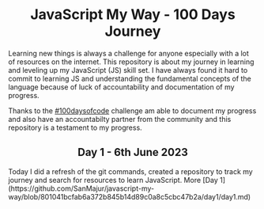 <h1 align="center">JavaScript My Way - 100 Days Journey</h1>

Learning new things is always a challenge for anyone especially with a lot of resources on the internet. This repository is about my journey in learning and leveling up my JavaScript (JS) skill set. I have always found it hard to commit to learning JS and understanding the fundamental concepts of the language because of luck of accountability and documentation of my progress. 

Thanks to the [#100daysofcode](https://www.100daysofcode.com/) challenge am able to document my progress and also have an accountabilty partner from the community and this repository is a testament to my progress.

<h2 align="center">Day 1 - 6th June 2023</h2>
Today I did a refresh of the git commands, created a repository to track my journey and search for resources to learn JavaScript. More [Day 1](https://github.com/SanMajur/javascript-my-way/blob/801041bcfab6a372b845b14d89c0a8c5cbc47b2a/day1/day1.md)
